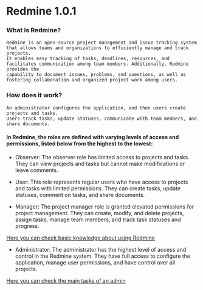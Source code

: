 # Redmine 1.0.1

### What is Redmine?

    Redmine is an open-source project management and issue tracking system that allows teams and organizations to efficiently manage and track projects.
    It enables easy tracking of tasks, deadlines, resources, and facilitates communication among team members. Additionally, Redmine provides the
    capability to document issues, problems, and questions, as well as fostering collaboration and organized project work among users.

### How does it work?

    An administrator configures the application, and then users create projects and tasks.
    Users track tasks, update statuses, communicate with team members, and share documents.

#### In Redmine, the roles are defined with varying levels of access and permissions, listed below from the highest to the lowest:

- Observer: The observer role has limited access to projects and tasks. They can view projects and tasks but cannot make modifications or leave
  comments.


- User: This role represents regular users who have access to projects and tasks with limited permissions. They can create tasks, update statuses,
  comment on tasks, and share documents.


- Manager: The project manager role is granted elevated permissions for project management. They can create, modify, and delete projects,
  assign
  tasks, manage team members, and track task statuses and progress.

[Here you can check basic knowledge about using Redmine](pages/USER.md)

- Administrator:
  The administrator has the highest level of access and control in the Redmine system. They have full access to configure the application,
  manage user permissions, and have control over all projects.

[Here you can check the main tasks of an admin](pages/ADMIN.md)